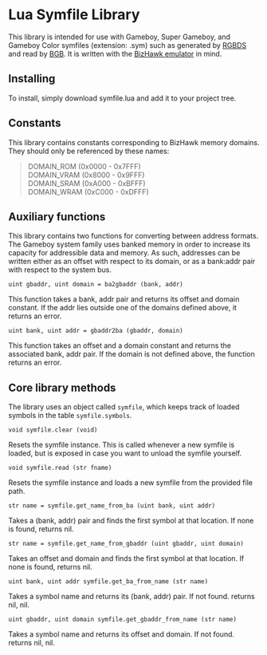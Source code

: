 # Lua Symfile Library

This library is intended for use with Gameboy, Super Gameboy, and Gameboy Color symfiles (extension: .sym) such as generated by [RGBDS](/rednex/rgbds) and read by [BGB](http://bgb.bircd.org/).  It is written with the [BizHawk emulator](/TASVideos/BizHawk) in mind.

## Installing

To install, simply download symfile.lua and add it to your project tree.

## Constants

This library contains constants corresponding to BizHawk memory domains.  They should only be referenced by these names:
> DOMAIN_ROM (0x0000 - 0x7FFF)\
> DOMAIN_VRAM (0x8000 - 0x9FFF)\
> DOMAIN_SRAM (0xA000 - 0xBFFF)\
> DOMAIN_WRAM (0xC000 - 0xDFFF)

## Auxiliary functions

This library contains two functions for converting between address formats.  The Gameboy system family uses banked memory in order to increase its capacity for addressible data and memory.  As such, addresses can be written either as an offset with respect to its domain, or as a bank:addr pair with respect to the system bus.

    uint gbaddr, uint domain = ba2gbaddr (bank, addr)

This function takes a bank, addr pair and returns its offset and domain constant.  If the addr lies outside one of the domains defined above, it returns an error.

    uint bank, uint addr = gbaddr2ba (gbaddr, domain)

This function takes an offset and a domain constant and returns the associated bank, addr pair.  If the domain is not defined above, the function returns an error.

## Core library methods

The library uses an object called `symfile`, which keeps track of loaded symbols in the table `symfile.symbols`.

    void symfile.clear (void)

Resets the symfile instance.  This is called whenever a new symfile is loaded, but is exposed in case you want to unload the symfile yourself.

    void symfile.read (str fname)

Resets the symfile instance and loads a new symfile from the provided file path.

    str name = symfile.get_name_from_ba (uint bank, uint addr)

Takes a (bank, addr) pair and finds the first symbol at that location.  If none is found, returns nil.

    str name = symfile.get_name_from_gbaddr (uint gbaddr, uint domain)

Takes an offset and domain and finds the first symbol at that location.  If none is found, returns nil.

    uint bank, uint addr symfile.get_ba_from_name (str name)

Takes a symbol name and returns its (bank, addr) pair.  If not found. returns nil, nil.

    uint gbaddr, uint domain symfile.get_gbaddr_from_name (str name)

Takes a symbol name and returns its offset and domain.  If not found. returns nil, nil.
